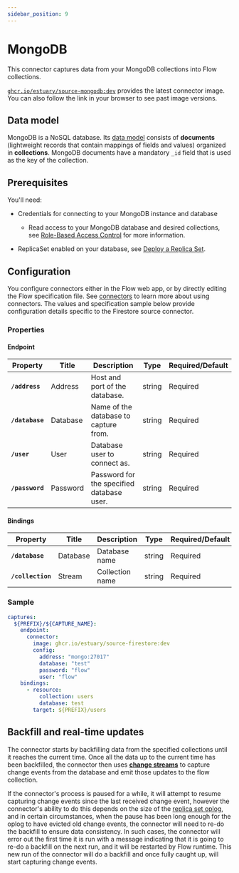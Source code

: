 ```yaml
---
sidebar_position: 9
---
```


# MongoDB

This connector captures data from your MongoDB collections into Flow collections.

[`ghcr.io/estuary/source-mongodb:dev`](https://ghcr.io/estuary/source-mongodb:dev) provides the latest connector image. You can also follow the link in your browser to see past image versions.

## Data model

MongoDB is a NoSQL database. Its [data
model](https://www.mongodb.com/docs/manual/core/data-modeling-introduction/)
consists of **documents** (lightweight records that contain mappings of fields
and values) organized in **collections**. MongoDB documents have a mandatory
`_id` field that is used as the key of the collection.

## Prerequisites

You'll need:

* Credentials for connecting to your MongoDB instance and database

    * Read access to your MongoDB database and desired collections, see
      [Role-Based Access
      Control](https://www.mongodb.com/docs/manual/core/authorization/) for more
      information.

* ReplicaSet enabled on your database, see [Deploy a Replica
  Set](https://www.mongodb.com/docs/manual/tutorial/deploy-replica-set/).

## Configuration

You configure connectors either in the Flow web app, or by directly editing the Flow specification file.
See [connectors](../../../concepts/connectors.md#using-connectors) to learn more about using connectors. The values and specification sample below provide configuration details specific to the Firestore source connector.

### Properties

#### Endpoint

| Property                        | Title               | Description                                                                                                                                 | Type    | Required/Default           |
|---------------------------------|---------------------|---------------------------------------------------------------------------------------------------------------------------------------------|---------|----------------------------|
| **`/address`**                  | Address             | Host and port of the database.                                                                                 | string  | Required                   |
| **`/database`**                 | Database            | Name of the database to capture from.                                                                         | string  | Required                   |
| **`/user`**                     | User                | Database user to connect as.                                                                                   | string  | Required                   |
| **`/password`**                 | Password            | Password for the specified database user.                                                                                                   | string  | Required                   |

#### Bindings

| Property          | Title    | Description     | Type      | Required/Default |
| -------           | ------   | ------          | --------- | --------         |
| **`/database`**   | Database | Database name   | string    | Required         |
| **`/collection`** | Stream   | Collection name | string    | Required         |

### Sample

```yaml
captures:
  ${PREFIX}/${CAPTURE_NAME}:
    endpoint:
      connector:
        image: ghcr.io/estuary/source-firestore:dev
        config:
          address: "mongo:27017"
          database: "test"
          password: "flow"
          user: "flow"
    bindings:
      - resource:
          collection: users
          database: test
        target: ${PREFIX}/users
```

## Backfill and real-time updates

The connector starts by backfilling data from the specified collections until it
reaches the current time. Once all the data up to the current time has been
backfilled, the connector then uses [**change
streams**](https://www.mongodb.com/docs/manual/changeStreams/) to capture
change events from the database and emit those updates to the flow collection.

If the connector's process is paused for a while, it will attempt to resume
capturing change events since the last received change event, however the
connector's ability to do this depends on the size of the [replica set
oplog](https://www.mongodb.com/docs/manual/core/replica-set-oplog/), and in
certain circumstances, when the pause has been long enough for the oplog to have
evicted old change events, the connector will need to re-do the backfill to
ensure data consistency. In such cases, the connector will error out the first
time it is run with a message indicating that it is going to re-do a backfill on
the next run, and it will be restarted by Flow runtime. This new run of the
connector will do a backfill and once fully caught up, will start capturing
change events.
